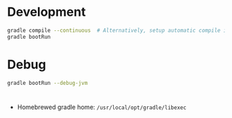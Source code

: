 # Development
```sh
gradle compile --continuous  # Alternatively, setup automatic compile in IDE.
gradle bootRun
```

# Debug
```sh
gradle bootRun --debug-jvm
```

#
- Homebrewed gradle home: `/usr/local/opt/gradle/libexec`
